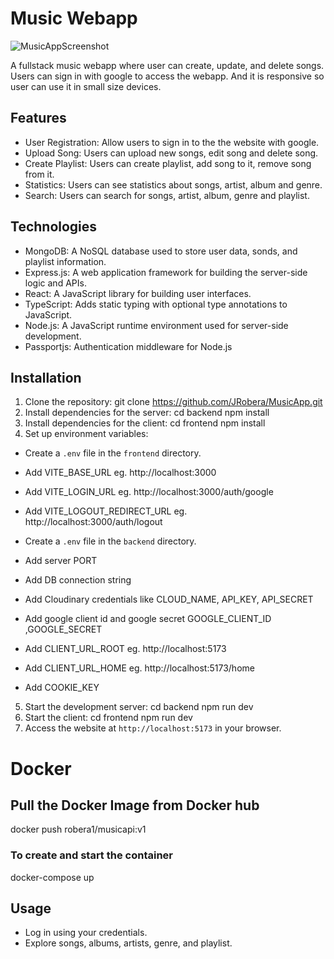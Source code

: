 # Music Webapp

![MusicAppScreenshot](https://github.com/JRobera/MusicApp/assets/90910570/d0029667-0fac-490f-b23a-24104eb4f1b4)

A fullstack music webapp where user can create, update, and delete songs. Users can sign in with google to access the webapp. 
And it is responsive so user can use it in small size devices.
## Features

- User Registration: Allow users to sign in to the the website with google.
- Upload Song: Users can upload new songs, edit song and delete song.
- Create Playlist: Users can create playlist, add song to it, remove song from it.
- Statistics: Users can see statistics about songs, artist, album and genre.
- Search: Users can search for songs, artist, album, genre and playlist.

## Technologies

- MongoDB: A NoSQL database used to store user data, sonds, and playlist information.
- Express.js: A web application framework for building the server-side logic and APIs.
- React: A JavaScript library for building user interfaces.
- TypeScript: Adds static typing with optional type annotations to JavaScript.
- Node.js: A JavaScript runtime environment used for server-side development.
- Passportjs: Authentication middleware for Node.js

## Installation

1. Clone the repository:
   git clone https://github.com/JRobera/MusicApp.git
2. Install dependencies for the server:
   cd backend
   npm install
3. Install dependencies for the client:
   cd frontend
   npm install
4. Set up environment variables:

- Create a `.env` file in the `frontend` directory.
- Add VITE_BASE_URL eg. http://localhost:3000
- Add VITE_LOGIN_URL eg. http://localhost:3000/auth/google
- Add VITE_LOGOUT_REDIRECT_URL eg. http://localhost:3000/auth/logout

- Create a `.env` file in the `backend` directory.
- Add server PORT
- Add DB connection string
- Add Cloudinary credentials like CLOUD_NAME, API_KEY, API_SECRET
- Add google client id and google secret GOOGLE_CLIENT_ID ,GOOGLE_SECRET
- Add CLIENT_URL_ROOT eg. http://localhost:5173
- Add CLIENT_URL_HOME eg. http://localhost:5173/home
- Add COOKIE_KEY
  

5. Start the development server:
   cd backend
   npm run dev
6. Start the client:
   cd frontend
   npm run dev
7. Access the website at `http://localhost:5173` in your browser.

# Docker
## Pull the Docker Image from Docker hub
  docker push robera1/musicapi:v1
  
### To create and start the container
  docker-compose up
  
## Usage

- Log in using your credentials.
- Explore songs, albums, artists, genre, and playlist.

